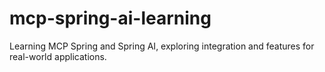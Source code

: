 # mcp-spring-ai-learning
 Learning MCP Spring and Spring AI, exploring integration and features for real-world applications.
